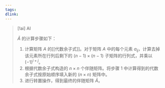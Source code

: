 ```yaml
---
tags:
dlink: 
---
```


> [!ai] AI
>
> $\tilde{A}$ 的计算步骤如下：
> 1. 计算矩阵 $A$ 的[[代数余子式]]。对于矩阵 $A$ 中的每个元素 $a_{ij}$，计算去掉该元素所在行列后剩下的 $(n-1) \times (n-1)$ 子矩阵的行列式，并乘以 $(-1)^{i+j}$。
> 2. 根据代数余子式构造的 $n\times n$ 个伴随矩阵。将步骤 1 中计算得到的代数余子式按原始顺序填入新的 $(n \times n)$ 矩阵中。
> 3. 进行转置操作，得到最终的伴随矩阵 $\tilde{A}$。

